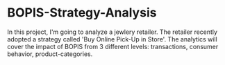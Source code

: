 # BOPIS-Strategy-Analysis
In this project, I'm going to analyze a jewlery retailer. The retailer recently adopted a strategy called 'Buy Online Pick-Up in Store'.
The analytics will cover the impact of BOPIS from 3 different levels: transactions, consumer behavior, product-categories.
